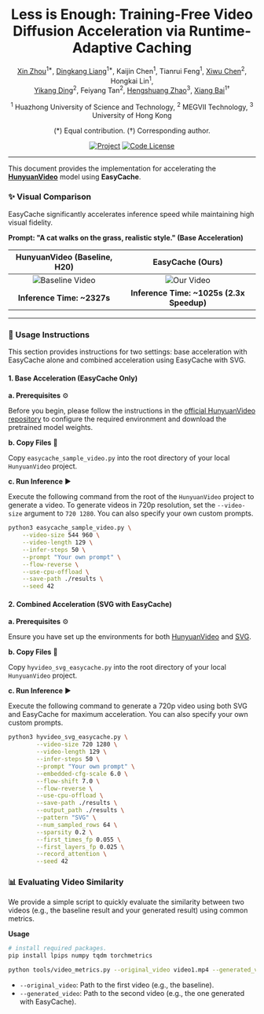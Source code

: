 <div align="center">
  <h1>Less is Enough: Training-Free Video Diffusion Acceleration via Runtime-Adaptive Caching</h1>

  <a href="https://lmd0311.github.io/" target="_blank" rel="noopener noreferrer">Xin Zhou</a><sup>1\*</sup>,
  <a href="https://dk-liang.github.io/" target="_blank" rel="noopener noreferrer">Dingkang Liang</a><sup>1\*</sup>,
Kaijin Chen<sup>1</sup>, Tianrui Feng<sup>1</sup>,
  <a href="https://scholar.google.com/citations?user=PVMQa-IAAAAJ&hl=en" target="_blank" rel="noopener noreferrer">Xiwu Chen</a><sup>2</sup>, Hongkai Lin<sup>1</sup>, <br>
  <a href="https://scholar.google.com/citations?user=gdP9StQAAAAJ&hl=en" target="_blank" rel="noopener noreferrer">Yikang Ding</a><sup>2</sup>, Feiyang Tan<sup>2</sup>,
  <a href="https://scholar.google.com/citations?user=4uE10I0AAAAJ&hl=en" target="_blank" rel="noopener noreferrer">Hengshuang Zhao</a><sup>3</sup>,
  <a href="https://scholar.google.com/citations?user=UeltiQ4AAAAJ&hl=en" target="_blank" rel="noopener noreferrer">Xiang Bai</a><sup>1†</sup>

  <sup>1</sup> Huazhong University of Science and Technology, <sup>2</sup> MEGVII Technology, <sup>3</sup> University of Hong Kong <br>

(\*) Equal contribution. (†) Corresponding author.

  [![Project](https://img.shields.io/badge/Homepage-project-orange.svg?logo=googlehome)](https://H-EmbodVis.github.io/EasyCache/)
  [![Code License](https://img.shields.io/badge/Code%20License-Apache_2.0-green.svg)](https://github.com/LMD0311/EasyCache/blob/main/LICENSE)

</div>

---

This document provides the implementation for accelerating the [**HunyuanVideo**](https://github.com/Tencent/HunyuanVideo) model using **EasyCache**.

### ✨ Visual Comparison

EasyCache significantly accelerates inference speed while maintaining high visual fidelity.

**Prompt: "A cat walks on the grass, realistic style." (Base Acceleration)**

| HunyuanVideo (Baseline, H20) | EasyCache (Ours) |
| :---: | :---: |
| ![Baseline Video](./videos/baseline_544p.gif) | ![Our Video](./videos/easycache_544p.gif) |
| **Inference Time: ~2327s** | **Inference Time: ~1025s (2.3x Speedup)** |

---

### 🚀 Usage Instructions

This section provides instructions for two settings: base acceleration with EasyCache alone and combined acceleration using EasyCache with SVG.

#### **1. Base Acceleration (EasyCache Only)**

**a. Prerequisites** ⚙️

Before you begin, please follow the instructions in the [official HunyuanVideo repository](https://github.com/Tencent/HunyuanVideo) to configure the required environment and download the pretrained model weights.

**b. Copy Files** 📂

Copy `easycache_sample_video.py` into the root directory of your local `HunyuanVideo` project.

**c. Run Inference** ▶️

Execute the following command from the root of the `HunyuanVideo` project to generate a video. To generate videos in 720p resolution, set the `--video-size` argument to `720 1280`. You can also specify your own custom prompts.

```bash
python3 easycache_sample_video.py \
    --video-size 544 960 \
    --video-length 129 \
    --infer-steps 50 \
    --prompt "Your own prompt" \
    --flow-reverse \
    --use-cpu-offload \
    --save-path ./results \
    --seed 42
```

#### **2. Combined Acceleration (SVG with EasyCache)**

**a. Prerequisites** ⚙️

Ensure you have set up the environments for both [HunyuanVideo](https://github.com/Tencent/HunyuanVideo) and [SVG](https://github.com/svg-project/Sparse-VideoGen).

**b. Copy Files** 📂

Copy `hyvideo_svg_easycache.py` into the root directory of your local `HunyuanVideo` project.

**c. Run Inference** ▶️

Execute the following command to generate a 720p video using both SVG and EasyCache for maximum acceleration. You can also specify your own custom prompts.

```bash
python3 hyvideo_svg_easycache.py \
        --video-size 720 1280 \
        --video-length 129 \
        --infer-steps 50 \
        --prompt "Your own prompt" \
        --embedded-cfg-scale 6.0 \
        --flow-shift 7.0 \
        --flow-reverse \
        --use-cpu-offload \
        --save-path ./results \
        --output_path ./results \
        --pattern "SVG" \
        --num_sampled_rows 64 \
        --sparsity 0.2 \
        --first_times_fp 0.055 \
        --first_layers_fp 0.025 \
        --record_attention \
        --seed 42
```

### 📊 Evaluating Video Similarity

We provide a simple script to quickly evaluate the similarity between two videos (e.g., the baseline result and your generated result) using common metrics.

**Usage**

```bash
# install required packages.
pip install lpips numpy tqdm torchmetrics

python tools/video_metrics.py --original_video video1.mp4 --generated_video video2.mp4
```

- `--original_video`: Path to the first video (e.g., the baseline).
- `--generated_video`: Path to the second video (e.g., the one generated with EasyCache).



